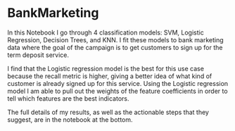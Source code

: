 # BankMarketing


In this Notebook I go through 4 classification models: SVM, Logistic Regression, Decision Trees, and KNN. 
I fit these models to bank marketing data where the goal of the campaign is to get customers to sign up for
the term deposit service. 

I find that the Logistic regression model is the best for this use case because the recall metric is higher, giving a 
better idea of what kind of customer is already signed up for this service. 
Using the Logistic regression model I am able to pull out the weights of the feature coefficients in order to tell 
which features are the best indicators. 

The full details of my results, as well as the actionable steps that they suggest, are in the notebook at the bottom. 
